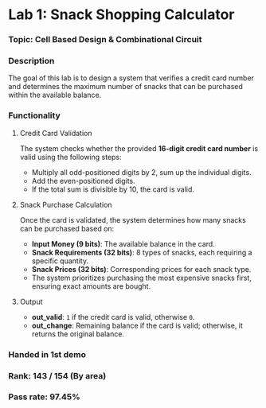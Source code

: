 # Lab 1: Snack Shopping Calculator

### Topic: Cell Based Design & Combinational Circuit

### Description
The goal of this lab is to design a system that verifies a credit card number and determines the maximum number of snacks that can be purchased within the available balance.

### Functionality
1. Credit Card Validation

    The system checks whether the provided **16-digit credit card number** is valid using the following steps:
      - Multiply all odd-positioned digits by 2, sum up the individual digits.
      - Add the even-positioned digits.
      - If the total sum is divisible by 10, the card is valid.

2. Snack Purchase Calculation
   
    Once the card is validated, the system determines how many snacks can be purchased based on:
    - **Input Money (9 bits)**: The available balance in the card.
    - **Snack Requirements (32 bits)**: 8 types of snacks, each requiring a specific quantity.
    - **Snack Prices (32 bits)**: Corresponding prices for each snack type.
    - The system prioritizes purchasing the most expensive snacks first, ensuring exact amounts are bought.

3. Output
   
    - **out_valid**: `1` if the credit card is valid, otherwise `0`.
    - **out_change**: Remaining balance if the card is valid; otherwise, it returns the original balance.

### Handed in 1st demo
### Rank: 143 / 154 (By area)
### Pass rate: 97.45%

